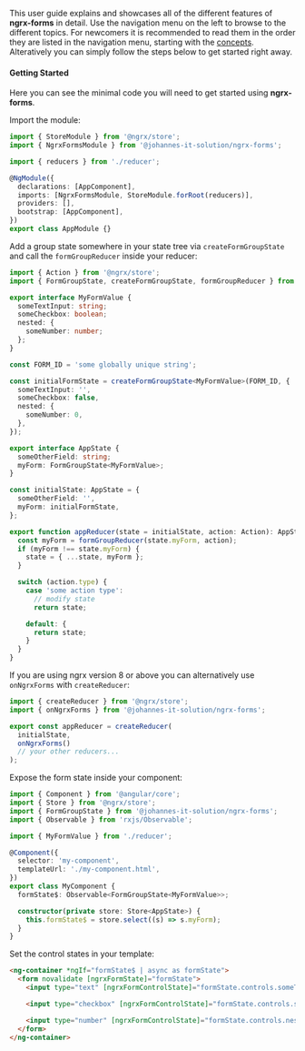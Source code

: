 This user guide explains and showcases all of the different features of **ngrx-forms** in detail. Use the navigation menu on the left to browse to the different topics. For newcomers it is recommended to read them in the order they are listed in the navigation menu, starting with the [concepts](concepts.md). Alteratively you can simply follow the steps below to get started right away.

#### Getting Started

Here you can see the minimal code you will need to get started using **ngrx-forms**.

Import the module:

```typescript
import { StoreModule } from '@ngrx/store';
import { NgrxFormsModule } from '@johannes-it-solution/ngrx-forms';

import { reducers } from './reducer';

@NgModule({
  declarations: [AppComponent],
  imports: [NgrxFormsModule, StoreModule.forRoot(reducers)],
  providers: [],
  bootstrap: [AppComponent],
})
export class AppModule {}
```

Add a group state somewhere in your state tree via `createFormGroupState` and call the `formGroupReducer` inside your reducer:

```typescript
import { Action } from '@ngrx/store';
import { FormGroupState, createFormGroupState, formGroupReducer } from '@johannes-it-solution/ngrx-forms';

export interface MyFormValue {
  someTextInput: string;
  someCheckbox: boolean;
  nested: {
    someNumber: number;
  };
}

const FORM_ID = 'some globally unique string';

const initialFormState = createFormGroupState<MyFormValue>(FORM_ID, {
  someTextInput: '',
  someCheckbox: false,
  nested: {
    someNumber: 0,
  },
});

export interface AppState {
  someOtherField: string;
  myForm: FormGroupState<MyFormValue>;
}

const initialState: AppState = {
  someOtherField: '',
  myForm: initialFormState,
};

export function appReducer(state = initialState, action: Action): AppState {
  const myForm = formGroupReducer(state.myForm, action);
  if (myForm !== state.myForm) {
    state = { ...state, myForm };
  }

  switch (action.type) {
    case 'some action type':
      // modify state
      return state;

    default: {
      return state;
    }
  }
}
```

If you are using ngrx version 8 or above you can alternatively use `onNgrxForms` with `createReducer`:

```ts
import { createReducer } from '@ngrx/store';
import { onNgrxForms } from '@johannes-it-solution/ngrx-forms';

export const appReducer = createReducer(
  initialState,
  onNgrxForms()
  // your other reducers...
);
```

Expose the form state inside your component:

```typescript
import { Component } from '@angular/core';
import { Store } from '@ngrx/store';
import { FormGroupState } from '@johannes-it-solution/ngrx-forms';
import { Observable } from 'rxjs/Observable';

import { MyFormValue } from './reducer';

@Component({
  selector: 'my-component',
  templateUrl: './my-component.html',
})
export class MyComponent {
  formState$: Observable<FormGroupState<MyFormValue>>;

  constructor(private store: Store<AppState>) {
    this.formState$ = store.select((s) => s.myForm);
  }
}
```

Set the control states in your template:

```html
<ng-container *ngIf="formState$ | async as formState">
  <form novalidate [ngrxFormState]="formState">
    <input type="text" [ngrxFormControlState]="formState.controls.someTextInput" />

    <input type="checkbox" [ngrxFormControlState]="formState.controls.someCheckbox" />

    <input type="number" [ngrxFormControlState]="formState.controls.nested.controls.someNumber" />
  </form>
</ng-container>
```
